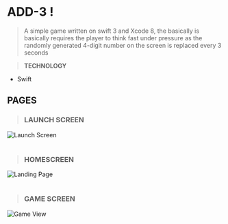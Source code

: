 # **ADD-3 !**

> A simple game written on swift 3 and Xcode 8, the basically is basically requires the player to think fast under pressure as the randomly generated 4-digit number on the screen is replaced every 3 seconds

> **TECHNOLOGY**
* Swift

## **PAGES**

> ### **LAUNCH SCREEN**
![Launch Screen](https://github.com/mj-isip23/ADD-3/blob/master/screenshots/Screen%20Shot%2022018-03-24%20at%2010.13.31%20AM.png)

#

> ### **HOMESCREEN**
![Landing Page](https://github.com/mj-isip23/ADD-3/blob/master/screenshots/Screen%20Shot%202018-03-24%20at%2010.12.43%20AM.png) 

#

> ### **GAME SCREEN**
![Game View](https://github.com/mj-isip23/ADD-3/blob/master/screenshots/Screen%20Shot%202018-03-24%20at%2010.13.00%20AM.png) 


